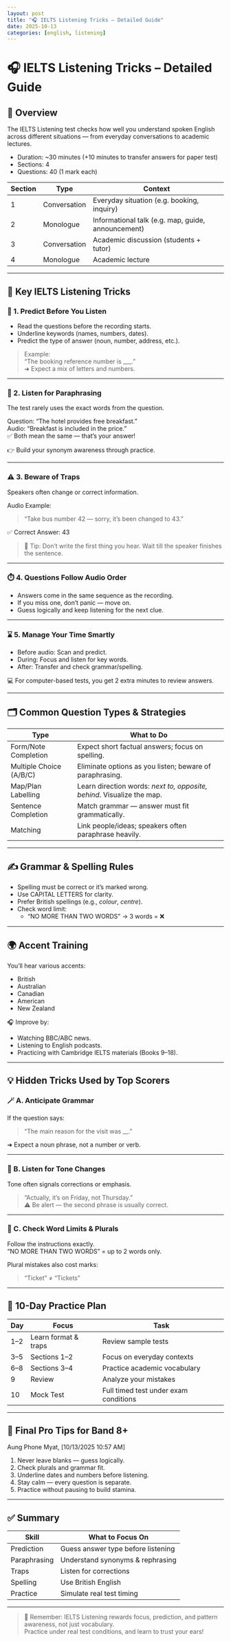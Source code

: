 ```yaml
---
layout: post
title: "🎧 IELTS Listening Tricks – Detailed Guide"
date: 2025-10-13
categories: [english, listening]
---
```


# 🎧 IELTS Listening Tricks – Detailed Guide

## 🧩 Overview

The IELTS Listening test checks how well you understand spoken English across different situations — from everyday conversations to academic lectures.

- Duration: ~30 minutes (+10 minutes to transfer answers for paper test)
- Sections: 4
- Questions: 40 (1 mark each)

| Section | Type | Context |
|----------|------|----------|
| 1 | Conversation | Everyday situation (e.g. booking, inquiry) |
| 2 | Monologue | Informational talk (e.g. map, guide, announcement) |
| 3 | Conversation | Academic discussion (students + tutor) |
| 4 | Monologue | Academic lecture |

---

## 🧠 Key IELTS Listening Tricks

### 🎯 1. Predict Before You Listen
- Read the questions before the recording starts.
- Underline keywords (names, numbers, dates).
- Predict the type of answer (noun, number, address, etc.).

> Example:  
> “The booking reference number is ___.”  
> ➜ Expect a mix of letters and numbers.

---

### 🔄 2. Listen for Paraphrasing
The test rarely uses the exact words from the question.

Question: “The hotel provides free breakfast.”  
Audio: “Breakfast is included in the price.”  
✅ Both mean the same — that’s your answer!

👉 Build your synonym awareness through practice.

---

### ⚠️ 3. Beware of Traps
Speakers often change or correct information.

Audio Example:
> “Take bus number 42 — sorry, it’s been changed to 43.”

✅ Correct Answer: 43

> 🧭 Tip: Don’t write the first thing you hear. Wait till the speaker finishes the sentence.

---

### ⏱️ 4. Questions Follow Audio Order
- Answers come in the same sequence as the recording.
- If you miss one, don’t panic — move on.
- Guess logically and keep listening for the next clue.

---

### ⌛ 5. Manage Your Time Smartly
- Before audio: Scan and predict.
- During: Focus and listen for key words.
- After: Transfer and check grammar/spelling.

💻 For computer-based tests, you get 2 extra minutes to review answers.

---

## 🗂️ Common Question Types & Strategies

| Type | What to Do |
|------|-------------|
| Form/Note Completion | Expect short factual answers; focus on spelling. |
| Multiple Choice (A/B/C) | Eliminate options as you listen; beware of paraphrasing. |
| Map/Plan Labelling | Learn direction words: *next to, opposite, behind*. Visualize the map. |
| Sentence Completion | Match grammar — answer must fit grammatically. |
| Matching | Link people/ideas; speakers often paraphrase heavily. |

---

## ✍️ Grammar & Spelling Rules

- Spelling must be correct or it’s marked wrong.
- Use CAPITAL LETTERS for clarity.
- Prefer British spellings (e.g., *colour*, *centre*).
- Check word limit:
  - “NO MORE THAN TWO WORDS” → 3 words = ❌

---

## 🌍 Accent Training

You’ll hear various accents:
- British
- Australian
- Canadian
- American
- New Zealand

🎧 Improve by:
- Watching BBC/ABC news.
- Listening to English podcasts.
- Practicing with Cambridge IELTS materials (Books 9–18).

---

## 💡 Hidden Tricks Used by Top Scorers

### 🪄 A. Anticipate Grammar
If the question says:
> “The main reason for the visit was __.”

➜ Expect a noun phrase, not a number or verb.

---

### 🎵 B. Listen for Tone Changes
Tone often signals corrections or emphasis.

> “Actually, it’s on Friday, not Thursday.”  
⚠️ Be alert — the second phrase is usually correct.

---

### 📏 C. Check Word Limits & Plurals
Follow the instructions exactly.  
“NO MORE THAN TWO WORDS” = up to 2 words only.

Plural mistakes also cost marks:  
> “Ticket” ≠ “Tickets”

---

## 🧩 10-Day Practice Plan

| Day | Focus | Task |
|------|--------|------|
| 1–2 | Learn format & traps | Review sample tests |
| 3–5 | Sections 1–2 | Focus on everyday contexts |
| 6–8 | Sections 3–4 | Practice academic vocabulary |
| 9 | Review | Analyze your mistakes |
| 10 | Mock Test | Full timed test under exam conditions |

---

## 🎯 Final Pro Tips for Band 8+

Aung Phone Myat, [10/13/2025 10:57 AM]
1. Never leave blanks — guess logically.  
2. Check plurals and grammar fit.  
3. Underline dates and numbers before listening.  
4. Stay calm — every question is separate.  
5. Practice without pausing to build stamina.

---

## ✅ Summary

| Skill | What to Focus On |
|--------|------------------|
| Prediction | Guess answer type before listening |
| Paraphrasing | Understand synonyms & rephrasing |
| Traps | Listen for corrections |
| Spelling | Use British English |
| Practice | Simulate real test timing |

---

> 🧭 Remember: IELTS Listening rewards focus, prediction, and pattern awareness, not just vocabulary.  
> Practice under real test conditions, and learn to trust your ears!












